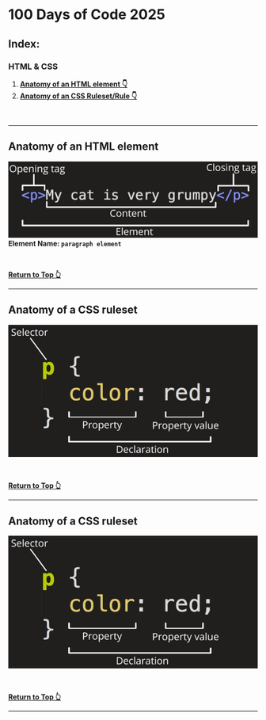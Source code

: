 # 100 Days of Code 2025

## Index:

### HTML & CSS 
1. **[Anatomy of an HTML element 👇](#anatomy-of-an-html-element)**
2. **[Anatomy of an CSS Ruleset/Rule 👇](#anatomy-of-a-css-ruleset)**


<br />

---

## Anatomy of an HTML element

![HTML Anatomy](./01-html-css-basics/extra-files/html-anatomy.jpg)  
**Element Name: `paragraph element`**

<br />

**[Return to Top 👆](#100-days-of-code-2025)**  

---

## Anatomy of a CSS ruleset

![Anatomy of a CSS ruleset](./01-html-css-basics/extra-files/css-anatomy.jpg)  

<br />

**[Return to Top 👆](#100-days-of-code-2025)**  

---
## Anatomy of a CSS ruleset

![Anatomy of a CSS ruleset](./01-html-css-basics/extra-files/css-anatomy.jpg)  

<br />

**[Return to Top 👆](#100-days-of-code-2025)**  

---